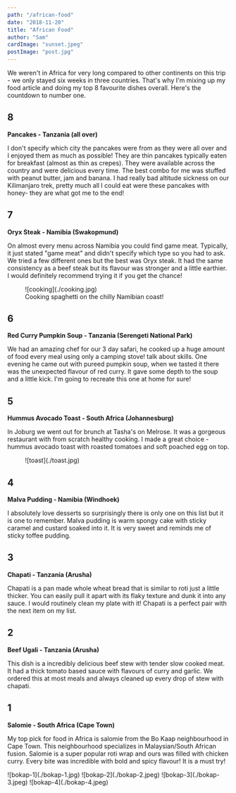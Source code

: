 ```yaml
---
path: "/african-food"
date: "2018-11-20"
title: "African Food"
author: "Sam"
cardImage: "sunset.jpeg"
postImage: "post.jpg"
---
```


We weren't in Africa for very long compared to other continents on this trip - we only stayed six weeks in three countries. That's why I'm mixing up my food article and doing my top 8 favourite dishes overall. Here's the countdown to number one.

## 8
**Pancakes - Tanzania (all over)**

I don't specify which city the pancakes were from as they were all over and I enjoyed them as much as possible! They are thin pancakes typically eaten for breakfast (almost as thin as crepes). They were available across the country and were delicious every time. The best combo for me was stuffed with peanut butter, jam and banana. I had really bad altitude sickness on our Kilimanjaro trek, pretty much all I could eat were these pancakes with honey- they are what got me to the end!

## 7
**Oryx Steak - Namibia (Swakopmund)**

On almost every menu across Namibia you could find game meat. Typically, it just stated "game meat" and didn't specify which type so you had to ask. We tried a few different ones but the best was Oryx steak. It had the same consistency as a beef steak but its flavour was stronger and a little earthier. I would definitely recommend trying it if you get the chance!

<figure>
  ![cooking](./cooking.jpg)
  <figcaption>Cooking spaghetti on the chilly Namibian coast!</figcaption>
</figure>

## 6
**Red Curry Pumpkin Soup - Tanzania (Serengeti National Park)**

We had an amazing chef for our 3 day safari, he cooked up a huge amount of food every meal using only a camping stove! talk about skills. One evening he came out with pureed pumpkin soup, when we tasted it there was the unexpected flavour of red curry. It gave some depth to the soup and a little kick. I'm going to recreate this one at home for sure!

## 5
**Hummus Avocado Toast - South Africa (Johannesburg)**

In Joburg we went out for brunch at Tasha's on Melrose. It was a gorgeous restaurant with from scratch healthy cooking. I made a great choice - hummus avocado toast with roasted tomatoes and soft poached egg on top.

<figure>
  ![toast](./toast.jpg)
</figure>

## 4
**Malva Pudding - Namibia (Windhoek)**

I absolutely love desserts so surprisingly there is only one on this list but it is one to remember. Malva pudding is warm spongy cake with sticky caramel and custard soaked into it.  It is very sweet and reminds me of sticky toffee pudding.

## 3
**Chapati - Tanzania (Arusha)**

Chapati is a pan made whole wheat bread that is similar to roti just a little thicker. You can easily pull it apart with its flaky texture and dunk it into any sauce. I would routinely clean my plate with it! Chapati is a perfect pair with the next item on my list.

## 2
**Beef Ugali - Tanzania (Arusha)**

This dish is a incredibly delicious beef stew with tender slow cooked meat. It had a thick tomato based sauce with flavours of curry and garlic. We ordered this at most meals and always cleaned up every drop of stew with chapati.

## 1
**Salomie - South Africa (Cape Town)**

My top pick for food in Africa is salomie from the Bo Kaap neighbourhood in Cape Town. This neighbourhood specializes in Malaysian/South African fusion. Salomie is a super popular roti wrap and ours was filled with chicken curry. Every bite was incredible with bold and spicy flavour! It is a must try!

<Slideshow>
  ![bokap-1](./bokap-1.jpg)
  ![bokap-2](./bokap-2.jpeg)
  ![bokap-3](./bokap-3.jpeg)
  ![bokap-4](./bokap-4.jpeg)
</Slideshow>
